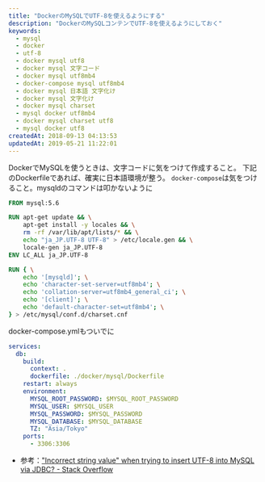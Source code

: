 ```yaml
---
title: "DockerのMySQLでUTF-8を使えるようにする"
description: "DockerのMySQLコンテンでUTF-8を使えるようにしておく"
keywords:
  - mysql
  - docker
  - utf-8
  - docker mysql utf8
  - docker mysql 文字コード
  - docker mysql utf8mb4
  - docker-compose mysql utf8mb4
  - docker mysql 日本語 文字化け
  - docker mysql 文字化け
  - docker mysql charset
  - mysql docker utf8mb4
  - docker mysql charset utf8
  - mysql docker utf8
createdAt: 2018-09-13 04:13:53
updatedAt: 2019-05-21 11:22:01
---
```


DockerでMySQLを使うときは、文字コードに気をつけて作成すること。
下記のDockerfileであれば、確実に日本語環境が整う。
`docker-compose`は気をつけること。mysqldのコマンドは叩かないように

```Dockerfile
FROM mysql:5.6

RUN apt-get update && \
    apt-get install -y locales && \
    rm -rf /var/lib/apt/lists/* && \
    echo "ja_JP.UTF-8 UTF-8" > /etc/locale.gen && \
    locale-gen ja_JP.UTF-8
ENV LC_ALL ja_JP.UTF-8

RUN { \
    echo '[mysqld]'; \
    echo 'character-set-server=utf8mb4'; \
    echo 'collation-server=utf8mb4_general_ci'; \
    echo '[client]'; \
    echo 'default-character-set=utf8mb4'; \
} > /etc/mysql/conf.d/charset.cnf
```

docker-compose.ymlもついでに

```yaml
services:
  db:
    build:
      context: .
      dockerfile: ./docker/mysql/Dockerfile
    restart: always
    environment:
      MYSQL_ROOT_PASSWORD: $MYSQL_ROOT_PASSWORD
      MYSQL_USER: $MYSQL_USER
      MYSQL_PASSWORD: $MYSQL_PASSWORD
      MYSQL_DATABASE: $MYSQL_DATABASE
      TZ: "Asia/Tokyo"
    ports:
      - 3306:3306
```

* 参考：["Incorrect string value" when trying to insert UTF\-8 into MySQL via JDBC? \- Stack Overflow](https://stackoverflow.com/questions/10957238/incorrect-string-value-when-trying-to-insert-utf-8-into-mysql-via-jdbc)